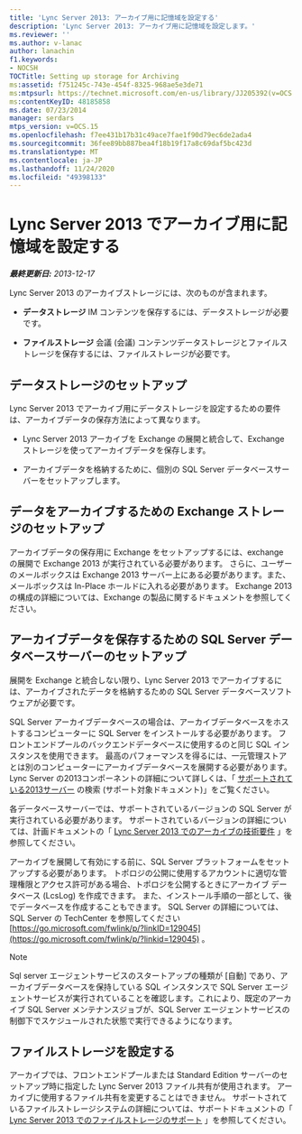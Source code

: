 ```yaml
---
title: 'Lync Server 2013: アーカイブ用に記憶域を設定する'
description: 'Lync Server 2013: アーカイブ用に記憶域を設定します。'
ms.reviewer: ''
ms.author: v-lanac
author: lanachin
f1.keywords:
- NOCSH
TOCTitle: Setting up storage for Archiving
ms:assetid: f751245c-743e-454f-8325-968ae5e3de71
ms:mtpsurl: https://technet.microsoft.com/en-us/library/JJ205392(v=OCS.15)
ms:contentKeyID: 48185858
ms.date: 07/23/2014
manager: serdars
mtps_version: v=OCS.15
ms.openlocfilehash: f7ee431b17b31c49ace7fae1f90d79ec6de2ada4
ms.sourcegitcommit: 36fee89bb887bea4f18b19f17a8c69daf5bc423d
ms.translationtype: MT
ms.contentlocale: ja-JP
ms.lasthandoff: 11/24/2020
ms.locfileid: "49398133"
---
```

# <a name="setting-up-storage-for-archiving-in-lync-server-2013"></a>Lync Server 2013 でアーカイブ用に記憶域を設定する

<div data-xmlns="http://www.w3.org/1999/xhtml">

<div class="topic" data-xmlns="http://www.w3.org/1999/xhtml" data-msxsl="urn:schemas-microsoft-com:xslt" data-cs="https://msdn.microsoft.com/">

<div data-asp="https://msdn2.microsoft.com/asp">



</div>

<div id="mainSection">

<div id="mainBody">

<span> </span>

_**最終更新日:** 2013-12-17_

Lync Server 2013 のアーカイブストレージには、次のものが含まれます。

  - **データストレージ**   IM コンテンツを保存するには、データストレージが必要です。

  - **ファイルストレージ**   会議 (会議) コンテンツデータストレージとファイルストレージを保存するには、ファイルストレージが必要です。

<div>

## <a name="setting-up-data-storage"></a>データストレージのセットアップ

Lync Server 2013 でアーカイブ用にデータストレージを設定するための要件は、アーカイブデータの保存方法によって異なります。

  - Lync Server 2013 アーカイブを Exchange の展開と統合して、Exchange ストレージを使ってアーカイブデータを保存します。

  - アーカイブデータを格納するために、個別の SQL Server データベースサーバーをセットアップします。

<div>

## <a name="setting-up-exchange-storage-for-archiving-data"></a>データをアーカイブするための Exchange ストレージのセットアップ

アーカイブデータの保存用に Exchange をセットアップするには、exchange の展開で Exchange 2013 が実行されている必要があります。 さらに、ユーザーのメールボックスは Exchange 2013 サーバー上にある必要があります。また、メールボックスは In-Place ホールドに入れる必要があります。 Exchange 2013 の構成の詳細については、Exchange の製品に関するドキュメントを参照してください。

</div>

<div>

## <a name="setting-up-sql-server-database-servers-for-storage-of-archiving-data"></a>アーカイブデータを保存するための SQL Server データベースサーバーのセットアップ

展開を Exchange と統合しない限り、Lync Server 2013 でアーカイブするには、アーカイブされたデータを格納するための SQL Server データベースソフトウェアが必要です。

SQL Server アーカイブデータベースの場合は、アーカイブデータベースをホストするコンピューターに SQL Server をインストールする必要があります。 フロントエンドプールのバックエンドデータベースに使用するのと同じ SQL インスタンスを使用できます。 最高のパフォーマンスを得るには、一元管理ストアとは別のコンピューターにアーカイブデータベースを展開する必要があります。 Lync Server の2013コンポーネントの詳細について詳しくは、「 [サポートされている2013サーバー](lync-server-2013-supported-server-collocation.md) の検索 (サポート対象ドキュメント)」をご覧ください。

各データベースサーバーでは、サポートされているバージョンの SQL Server が実行されている必要があります。 サポートされているバージョンの詳細については、計画ドキュメントの「 [Lync Server 2013 でのアーカイブの技術要件](lync-server-2013-technical-requirements-for-archiving.md) 」を参照してください。

アーカイブを展開して有効にする前に、SQL Server プラットフォームをセットアップする必要があります。 トポロジの公開に使用するアカウントに適切な管理権限とアクセス許可がある場合、トポロジを公開するときにアーカイブ データベース (LcsLog) を作成できます。 また、インストール手順の一部として、後でデータベースを作成することもできます。 SQL Server の詳細については、SQL Server の TechCenter を参照してください [https://go.microsoft.com/fwlink/p/?linkID=129045](https://go.microsoft.com/fwlink/p/?linkid=129045) 。

<div>


> [!NOTE]  
> Sql server エージェントサービスのスタートアップの種類が [自動] であり、アーカイブデータベースを保持している SQL インスタンスで SQL Server エージェントサービスが実行されていることを確認します。これにより、既定のアーカイブ SQL Server メンテナンスジョブが、SQL Server エージェントサービスの制御下でスケジュールされた状態で実行できるようになります。



</div>

</div>

</div>

<div>

## <a name="setting-up-file-storage"></a>ファイルストレージを設定する

アーカイブでは、フロントエンドプールまたは Standard Edition サーバーのセットアップ時に指定した Lync Server 2013 ファイル共有が使用されます。 アーカイブに使用するファイル共有を変更することはできません。 サポートされているファイルストレージシステムの詳細については、サポートドキュメントの「 [Lync Server 2013 でのファイルストレージのサポート](lync-server-2013-file-storage-support.md) 」を参照してください。

</div>

</div>

<span> </span>

</div>

</div>

</div>

